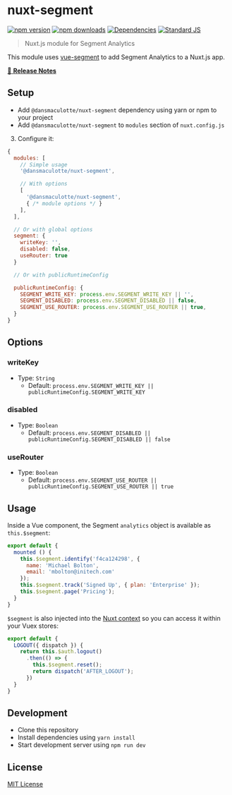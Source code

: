 # nuxt-segment

[![npm version][npm-version-src]][npm-version-href]
[![npm downloads][npm-downloads-src]][npm-downloads-href]
[![Dependencies][david-dm-src]][david-dm-href]
[![Standard JS][standard-js-src]][standard-js-href]

> Nuxt.js module for Segment Analytics

This module uses [vue-segment](https://github.com/dansmaculotte/vue-segment) to add Segment Analytics to a Nuxt.js app.

[📖 **Release Notes**](./CHANGELOG.md)

## Setup

- Add `@dansmaculotte/nuxt-segment` dependency using yarn or npm to your project
- Add `@dansmaculotte/nuxt-segment` to `modules` section of `nuxt.config.js`
3. Configure it:

```js
{
  modules: [
    // Simple usage
    '@dansmaculotte/nuxt-segment',

    // With options
    [
      '@dansmaculotte/nuxt-segment',
      { /* module options */ }
    ],
  ],

  // Or with global options
  segment: {
    writeKey: '',
    disabled: false,
    useRouter: true
  }

  // Or with publicRuntimeConfig

  publicRuntimeConfig: {
    SEGMENT_WRITE_KEY: process.env.SEGMENT_WRITE_KEY || '',
    SEGMENT_DISABLED: process.env.SEGMENT_DISABLED || false,
    SEGMENT_USE_ROUTER: process.env.SEGMENT_USE_ROUTER || true,
  }
}
```

## Options

### writeKey

- Type: `String`
  - Default: `process.env.SEGMENT_WRITE_KEY || publicRuntimeConfig.SEGMENT_WRITE_KEY`

### disabled

- Type: `Boolean`
  - Default: `process.env.SEGMENT_DISABLED || publicRuntimeConfig.SEGMENT_DISABLED || false`

### useRouter

- Type: `Boolean`
  - Default: `process.env.SEGMENT_USE_ROUTER || publicRuntimeConfig.SEGMENT_USE_ROUTER || true`

## Usage

Inside a Vue component, the Segment `analytics` object is available as `this.$segment`:

```js
export default {
  mounted () {
    this.$segment.identify('f4ca124298', {
      name: 'Michael Bolton',
      email: 'mbolton@initech.com'
    });
    this.$segment.track('Signed Up', { plan: 'Enterprise' });
    this.$segment.page('Pricing');
  }
}
```

`$segment` is also injected into the [Nuxt context](https://nuxtjs.org/api/context/) so you can access it within your Vuex stores:

```js
export default {
  LOGOUT({ dispatch }) {
    return this.$auth.logout()
      .then(() => {
        this.$segment.reset();
        return dispatch('AFTER_LOGOUT');
      })
  }
}
```


## Development

- Clone this repository
- Install dependencies using `yarn install`
- Start development server using `npm run dev`

## License

[MIT License](./LICENSE.md)

<!-- Badges -->
[npm-downloads-src]: https://img.shields.io/npm/dt/@dansmaculotte/nuxt-segment.svg?style=flat-square
[npm-downloads-href]: https://npmjs.com/package/@dansmaculotte/nuxt-segment

[npm-version-src]: https://img.shields.io/npm/v/@dansmaculotte/nuxt-segment/latest.svg?style=flat-square
[npm-version-href]: https://npmjs.com/package/@dansmaculotte/nuxt-segment

[david-dm-src]: https://david-dm.org/dansmaculotte/nuxt-segment/status.svg?style=flat-square
[david-dm-href]: https://david-dm.org/dansmaculotte/nuxt-segment

[standard-js-src]: https://img.shields.io/badge/code_style-standard-brightgreen.svg?style=flat-square
[standard-js-href]: https://standardjs.com
